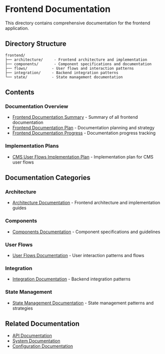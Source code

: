 # Frontend Documentation

This directory contains comprehensive documentation for the frontend application.

## Directory Structure

```
frontend/
├── architecture/     - Frontend architecture and implementation
├── components/       - Component specifications and documentation
├── flows/           - User flows and interaction patterns
├── integration/     - Backend integration patterns
└── state/           - State management documentation
```

## Contents

### Documentation Overview
- [Frontend Documentation Summary](frontend_documentation_summary.md) - Summary of all frontend documentation
- [Frontend Documentation Plan](frontend_documentation_plan.md) - Documentation planning and strategy
- [Frontend Documentation Progress](frontend_documentation_progress.md) - Documentation progress tracking

### Implementation Plans
- [CMS User Flows Implementation Plan](cms_user_flows_implementation_plan.md) - Implementation plan for CMS user flows

## Documentation Categories

### Architecture
- [Architecture Documentation](architecture/README.md) - Frontend architecture and implementation guides

### Components
- [Components Documentation](components/README.md) - Component specifications and guidelines

### User Flows
- [User Flows Documentation](flows/README.md) - User interaction patterns and flows

### Integration
- [Integration Documentation](integration/README.md) - Backend integration patterns

### State Management
- [State Management Documentation](state/README.md) - State management patterns and strategies

## Related Documentation
- [API Documentation](../api/README.md)
- [System Documentation](../system/README.md)
- [Configuration Documentation](../configuration/README.md) 